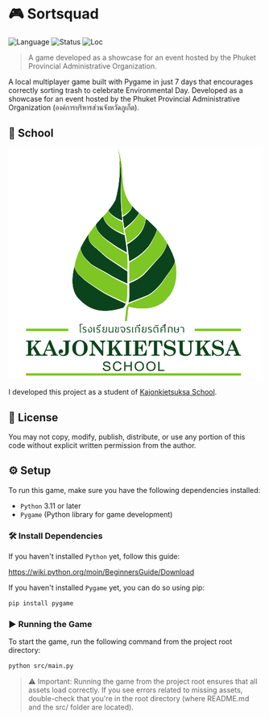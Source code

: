# 🎮 Sortsquad

![Language](https://img.shields.io/badge/language-Python-blue?logo=python)
![Status](https://img.shields.io/badge/status-Finish-green)
![Loc](https://img.shields.io/badge/loc-1020-purple)

> A game developed as a showcase for an event hosted by the Phuket Provincial Administrative Organization. 

A local multiplayer game built with Pygame in just 7 days that encourages correctly sorting trash to celebrate Environmental Day. Developed as a showcase for an event hosted by the Phuket Provincial Administrative Organization (องค์การบริหารส่วนจังหวัดภูเก็ต).

## 🏫 School

![Kajonkietsuksa School Logo](/assets/logo/kajonkietsuksa.png)

I developed this project as a student of [Kajonkietsuksa School](https://kg.kajonkietsuksa.ac.th/).

## 📄 License

You may not copy, modify, publish, distribute, or use any portion of this code without explicit written permission from the author.

## 

## ⚙️ Setup

To run this game, make sure you have the following dependencies installed:

* `Python` 3.11 or later
* `Pygame` (Python library for game development)

### 🛠️ Install Dependencies

If you haven't installed `Python` yet, follow this guide:

https://wiki.python.org/moin/BeginnersGuide/Download

If you haven't installed `Pygame` yet, you can do so using pip:

```bash
pip install pygame
```

### ▶️ Running the Game

To start the game, run the following command from the project root directory:
```bash
python src/main.py
```

> ⚠️ Important: Running the game from the project root ensures that all assets load correctly. If you see errors related to missing assets, double-check that you're in the root directory (where README.md and the src/ folder are located).
